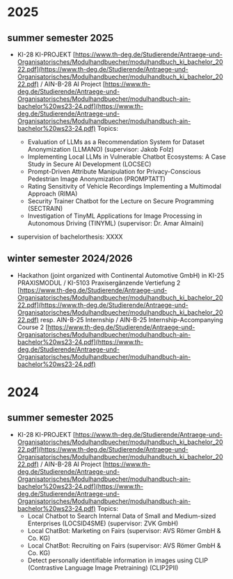 # 2025

## summer semester 2025
- KI-28 KI-PROJEKT [https://www.th-deg.de/Studierende/Antraege-und-Organisatorisches/Modulhandbuecher/modulhandbuch_ki_bachelor_2022.pdf](https://www.th-deg.de/Studierende/Antraege-und-Organisatorisches/Modulhandbuecher/modulhandbuch_ki_bachelor_2022.pdf) / AIN-B-28 AI Project [https://www.th-deg.de/Studierende/Antraege-und-Organisatorisches/Modulhandbuecher/modulhandbuch-ain-bachelor%20ws23-24.pdf](https://www.th-deg.de/Studierende/Antraege-und-Organisatorisches/Modulhandbuecher/modulhandbuch-ain-bachelor%20ws23-24.pdf)
  Topics:
  - Evaluation of LLMs as a Recommendation System for Dataset Anonymization (LLMANO) (supervisor: Jakob Folz)
  - Implementing Local LLMs in Vulnerable Chatbot Ecosystems: A Case Study in Secure AI Development (LOCSEC)
  - Prompt-Driven Attribute Manipulation for Privacy-Conscious Pedestrian Image Anonymization (PROMPTATT)
  - Rating Sensitivity of Vehicle Recordings Implementing a Multimodal Approach (RIMA)
  - Security Trainer Chatbot for the Lecture on Secure Programming (SECTRAIN)
  - Investigation of TinyML Applications for Image Processing in Autonomous Driving (TINYML) (supervisor: Dr. Amar Almaini)

- supervision of bachelorthesis: XXXX

## winter semester 2024/2026

- Hackathon (joint organized with Continental Automotive GmbH) in KI-25 PRAXISMODUL / KI-5103 Praxisergänzende Vertiefung 2 [https://www.th-deg.de/Studierende/Antraege-und-Organisatorisches/Modulhandbuecher/modulhandbuch_ki_bachelor_2022.pdf](https://www.th-deg.de/Studierende/Antraege-und-Organisatorisches/Modulhandbuecher/modulhandbuch_ki_bachelor_2022.pdf) resp. AIN-B-25 Internship / AIN-B-25 Internship-Accompanying Course 2 [https://www.th-deg.de/Studierende/Antraege-und-Organisatorisches/Modulhandbuecher/modulhandbuch-ain-bachelor%20ws23-24.pdf](https://www.th-deg.de/Studierende/Antraege-und-Organisatorisches/Modulhandbuecher/modulhandbuch-ain-bachelor%20ws23-24.pdf)


# 2024

## summer semester 2025

- KI-28 KI-PROJEKT [https://www.th-deg.de/Studierende/Antraege-und-Organisatorisches/Modulhandbuecher/modulhandbuch_ki_bachelor_2022.pdf](https://www.th-deg.de/Studierende/Antraege-und-Organisatorisches/Modulhandbuecher/modulhandbuch_ki_bachelor_2022.pdf) / AIN-B-28 AI Project [https://www.th-deg.de/Studierende/Antraege-und-Organisatorisches/Modulhandbuecher/modulhandbuch-ain-bachelor%20ws23-24.pdf](https://www.th-deg.de/Studierende/Antraege-und-Organisatorisches/Modulhandbuecher/modulhandbuch-ain-bachelor%20ws23-24.pdf)
  Topics:
  - Local Chatbot to Search Internal Data of Small and Medium-sized Enterprises (LOCSID4SME) (supervisor: ZVK GmbH)
  - Local ChatBot: Marketing on Fairs (supervisor: AVS Römer GmbH & Co. KG)
  - Local ChatBot: Recruiting on Fairs (supervisor: AVS Römer GmbH & Co. KG)
  - Detect personally identifiable information in images using CLIP (Contrastive Language Image Pretraining) (CLIP2PII)






